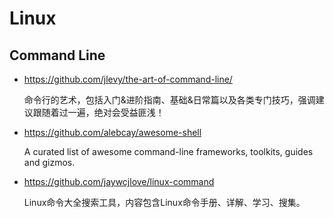 # Linux

## Command Line

- <https://github.com/jlevy/the-art-of-command-line/>

    命令行的艺术，包括入门&进阶指南、基础&日常篇以及各类专门技巧，强调建议跟随着过一遍，绝对会受益匪浅！

- <https://github.com/alebcay/awesome-shell>

    A curated list of awesome command-line frameworks, toolkits, guides and gizmos.

- <https://github.com/jaywcjlove/linux-command>

    Linux命令大全搜索工具，内容包含Linux命令手册、详解、学习、搜集。
